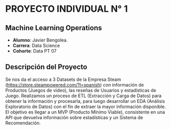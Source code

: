 # PROYECTO INDIVIDUAL N° 1

## Machine Learning Operations

* **Alumno**: Javier Bengolea.
* **Carrera**: Data Science
* **Cohorte**: Data PT 07

## Descripción del Proyecto

Se nos da el acceso a 3 Datasets de la Empresa Steam (https://store.steampowered.com/?l=spanish) con información de Productos (Juegos de video), las reseñas de Usuarios y estadísticas de Juego.
Realizamos un proceso de ETL (Extracción y Carga de Datos) para obtener la información y procesarla, para luego desarrollar un EDA (Análisis Exploratorio de Datos) con el fin de extraer la mayor información disponible.
El objetivo es llegar a un MVP (Producto Mínimo Viable), consistente en una API que devuelva información sobre estadísticas y un Sistema de Recomendación.
